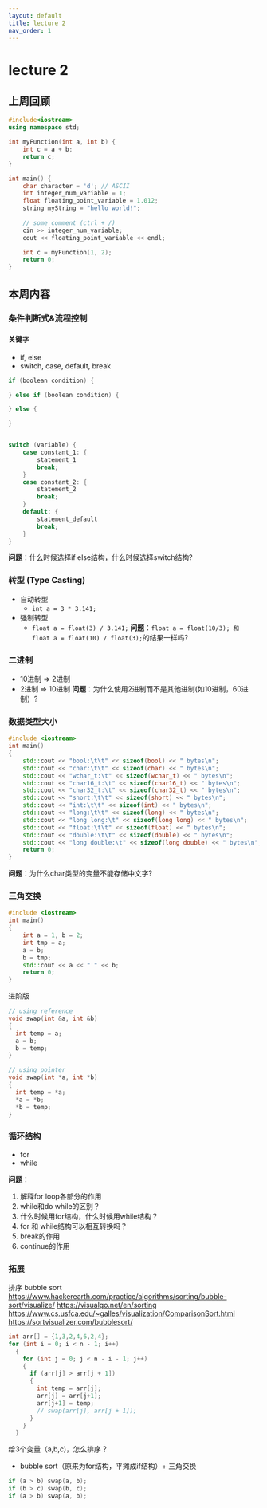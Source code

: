 ```yaml
---
layout: default
title: lecture 2
nav_order: 1
---
```


# lecture 2

## 上周回顾
``` cpp
#include<iostream>
using namespace std;

int myFunction(int a, int b) {
	int c = a + b;
	return c;
}

int main() {
	char character = 'd'; // ASCII 
	int integer_num_variable = 1;
	float floating_point_variable = 1.012;
	string myString = "hello world!";
	
	// some comment (ctrl + /)
	cin >> integer_num_variable;
	cout << floating_point_variable << endl;

	int c = myFunction(1, 2);
	return 0;
}
```

## 本周内容

### 条件判断式&流程控制

#### 关键字
- if, else
- switch, case, default, break
``` cpp
if (boolean condition) {

} else if (boolean condition) {

} else {

}


switch (variable) {
	case constant_1: {
		statement_1
		break;
	}
	case constant_2: {
		statement_2
		break;
	}
	default: {
		statement_default
		break;
	}
}
```
**问题**：什么时候选择if else结构，什么时候选择switch结构?


### 转型 (Type Casting)
- 自动转型
	- `int a = 3 * 3.141;`
- 强制转型
	- `float a = float(3) / 3.141;`
**问题**：`float a = float(10/3); 和 float a = float(10) / float(3);`的结果一样吗?

### 二进制
- 10进制 => 2进制
- 2进制 => 10进制
**问题**：为什么使用2进制而不是其他进制(如10进制，60进制）?

### 数据类型大小
``` cpp
#include <iostream>
int main()
{
	std::cout << "bool:\t\t" << sizeof(bool) << " bytes\n";
	std::cout << "char:\t\t" << sizeof(char) << " bytes\n";
	std::cout << "wchar_t:\t" << sizeof(wchar_t) << " bytes\n";
	std::cout << "char16_t:\t" << sizeof(char16_t) << " bytes\n";
	std::cout << "char32_t:\t" << sizeof(char32_t) << " bytes\n";
	std::cout << "short:\t\t" << sizeof(short) << " bytes\n";
	std::cout << "int:\t\t" << sizeof(int) << " bytes\n";
	std::cout << "long:\t\t" << sizeof(long) << " bytes\n";
	std::cout << "long long:\t" << sizeof(long long) << " bytes\n";
	std::cout << "float:\t\t" << sizeof(float) << " bytes\n";
	std::cout << "double:\t\t" << sizeof(double) << " bytes\n";
	std::cout << "long double:\t" << sizeof(long double) << " bytes\n";
	return 0;
}
```
**问题**：为什么char类型的变量不能存储中文字?

### 三角交换
``` cpp
#include <iostream>
int main()
{
	int a = 1, b = 2;
	int tmp = a;
	a = b;
	b = tmp;
	std::cout << a << " " << b;
	return 0;
}
```

进阶版
```cpp
// using reference
void swap(int &a, int &b)
{
  int temp = a;
  a = b;
  b = temp;
}

// using pointer
void swap(int *a, int *b)
{
  int temp = *a;
  *a = *b;
  *b = temp;
}
```

### 循环结构
- for
- while

**问题**：
1. 解释for loop各部分的作用
2. while和do while的区别？
3. 什么时候用for结构，什么时候用while结构？
4. for 和 while结构可以相互转换吗？
5. break的作用
6. continue的作用

### 拓展
排序
bubble sort
https://www.hackerearth.com/practice/algorithms/sorting/bubble-sort/visualize/
https://visualgo.net/en/sorting
https://www.cs.usfca.edu/~galles/visualization/ComparisonSort.html
https://sortvisualizer.com/bubblesort/

``` cpp
int arr[] = {1,3,2,4,6,2,4};
for (int i = 0; i < n - 1; i++)
  {
    for (int j = 0; j < n - i - 1; j++)
    {
      if (arr[j] > arr[j + 1])
      {
	    int temp = arr[j];
	    arr[j] = arr[j+1];
	    arr[j+1] = temp;
        // swap(arr[j], arr[j + 1]);
      }
    }
  }
```

给3个变量（a,b,c)，怎么排序？
- bubble sort（原来为for结构，平摊成if结构）+ 三角交换
```cpp
if (a > b) swap(a, b);
if (b > c) swap(b, c);
if (a > b) swap(a, b);
```
